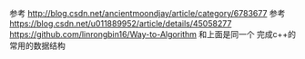 参考 http://blog.csdn.net/ancientmoondjay/article/category/6783677
参考 https://blog.csdn.net/u011889952/article/details/45058277
    https://github.com/linrongbin16/Way-to-Algorithm 和上面是同一个
完成c++的常用的数据结构
